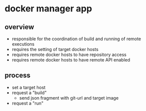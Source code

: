 # docker manager app

## overview

- responsible for the coordination of build and running of remote executions
- requires the setting of target docker hosts
- requires remote docker hosts to have repository access
- requires remote docker hosts to have remote API enabled

## process

- set a target host
- request a "build"
  - send json fragment with git-url and target image
- request a "run"
